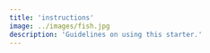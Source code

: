 ```yaml
---
title: 'instructions'
image: ../images/fish.jpg
description: 'Guidelines on using this starter.'
---
```

